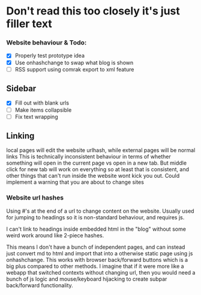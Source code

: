 # Don't read this too closely it's just filler text

### Website behaviour & Todo:
 - [x] Properly test prototype idea
 - [x] Use onhashchange to swap what blog is shown
 - [ ] RSS support using comrak export to xml feature

## Sidebar
 - [x] Fill out with blank urls
 - [ ] Make items collapsible
 - [ ] Fix text wrapping

## Linking
local pages will edit the website urlhash, while external pages will be normal links
This is technically inconsistent behaviour in terms of whether something will open in the current page vs open in a new tab. But middle click for new tab will work on everything so at least that is consistent, and other things that can't run inside the website wont kick you out. Could implement a warning that you are about to change sites

### Website url hashes
Using #'s at the end of a url to change content on the website. Usually used for jumping to headings so it is non-standard behaviour, and requires js.

I can't link to headings inside embedded html in the "blog" without some weird work around like 2-piece hashes.

This means I don't have a bunch of independent pages, and can instead just convert md to html and import that into a otherwise static page using js onhashchange. This works with browser back/forward buttons which is a big plus compared to other methods. I imagine that if it were more like a webapp that switched contexts without changing url, then you would need a bunch of js logic and mouse/keyboard hijacking to create subpar back/forward functionality.